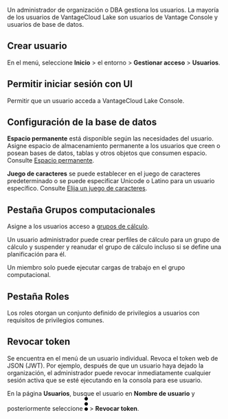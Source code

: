 Un administrador de organización o DBA gestiona los usuarios. La mayoría de los usuarios de VantageCloud Lake son usuarios de Vantage Console y usuarios de base de datos.

Crear usuario
-------------

En el menú, seleccione **Inicio** \> el entorno \> **Gestionar acceso** \> **Usuarios**.

Permitir iniciar sesión con UI
------------------------------

Permitir que un usuario acceda a VantageCloud Lake Console.

Configuración de la base de datos
---------------------------------

**Espacio permanente** está disponible según las necesidades del usuario. Asigne espacio de almacenamiento permanente a los usuarios que creen o posean bases de datos, tablas y otros objetos que consumen espacio. Consulte [Espacio permanente](yvc1731523611301.md).

**Juego de caracteres** se puede establecer en el juego de caracteres predeterminado o se puede especificar Unicode o Latino para un usuario específico. Consulte [Elija un juego de caracteres](hnk1731523638342.md).

Pestaña Grupos computacionales
------------------------------

Asigne a los usuarios acceso a [grupos de cálculo](mqu1640280532737.md).

Un usuario administrador puede crear perfiles de cálculo para un grupo de cálculo y suspender y reanudar el grupo de cálculo incluso si se define una planificación para él.

Un miembro solo puede ejecutar cargas de trabajo en el grupo computacional.

Pestaña Roles
-------------

Los roles otorgan un conjunto definido de privilegios a usuarios con requisitos de privilegios comunes.

Revocar token
-------------

Se encuentra en el menú de un usuario individual. Revoca el token web de JSON (JWT). Por ejemplo, después de que un usuario haya dejado la organización, el administrador puede revocar inmediatamente cualquier sesión activa que se esté ejecutando en la consola para ese usuario.

En la página **Usuarios**, busque el usuario en **Nombre de usuario** y posteriormente seleccione ![Kebab menu.](Images/zsz1597101912145.svg) \> **Revocar token**.
